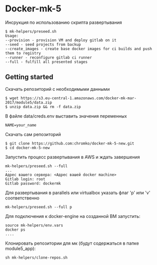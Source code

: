 

# Docker-mk-5

Инсрукция по использованию скрипта развертывания
```
$ mk-helpers/preseed.sh
Usage:
--provision - provision VM and deploy gitlab on it
--seed - seed projects from backup
--create_images - create base docker images for ci builds and push them to registry
--runner - reconfigure gitlab ci runner
--full - fulfill all presented stages
```

## Getting started

Скачать репозиторий с необходимыми данными
```
$ wget https://s3.eu-central-1.amazonaws.com/docker-mk-mar-2017/module5/data.zip
$ unzip data.zip && rm -f data.zip
```
В файле data/creds.env выставить значения переменных
```
NAME=your_name
```
Скачать сам репозиторий
```
$ git clone https://github.com:chromko/docker-mk-5-new.git
$ cd docker-mk-5-new
```

Запустить процесс развертывания в AWS и ждать завершения
```
mk-helpers/preseed.sh --full
...
Адрес вашего сервера: <Адрес вашей docker machine>
Gitlab login: root
Gitlab password: dockermk

```
Для развертывания в parallels или virtualbox указать флаг 'p' или 'v' соответственно
```
mk-helpers/preseed.sh --full p
```

Для подключения к docker-engine на созданной ВМ запустить:
```
source mk-helpers/env.vars
docker ps
....
```
Клонировать репозитории для мк (будут содержаться в папке module5_app):
```
sh mk-helpers/clone-repos.sh
```
